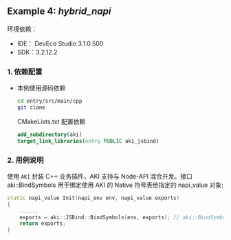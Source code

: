 ## Example 4: *hybrid_napi*

环境依赖：
* IDE： DevEco Studio 3.1.0.500
* SDK：3.2.12.2

### 1. 依赖配置

- 本例使用源码依赖

    ```bash
    cd entry/src/main/cpp
    git clone
    ```

  CMakeLists.txt 配置依赖
    ```cmake
    add_subdirectory(aki)
    target_link_libraries(entry PUBLIC aki_jsbind)
    ```

### 2. 用例说明

使用 `AKI` 封装 C++ 业务插件，AKI 支持与 Node-API 混合开发。接口 aki::BindSymbols 用于绑定使用 AKI 的 Native 符号表给指定的 napi_value 对象:

```c++
static napi_value Init(napi_env env, napi_value exports)
{
    ......
    exports = aki::JSBind::BindSymbols(env, exports); // aki::BindSymbols 函数传入 js 对象绑定符号
    return exports;
}
```